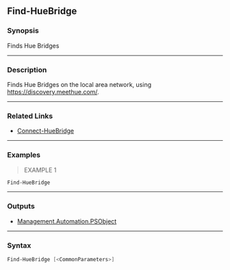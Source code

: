 Find-HueBridge
--------------

### Synopsis
Finds Hue Bridges

---

### Description

Finds Hue Bridges on the local area network, using https://discovery.meethue.com/.

---

### Related Links
* [Connect-HueBridge](Connect-HueBridge.md)

---

### Examples
> EXAMPLE 1

```PowerShell
Find-HueBridge
```

---

### Outputs
* [Management.Automation.PSObject](https://learn.microsoft.com/en-us/dotnet/api/System.Management.Automation.PSObject)

---

### Syntax
```PowerShell
Find-HueBridge [<CommonParameters>]
```
